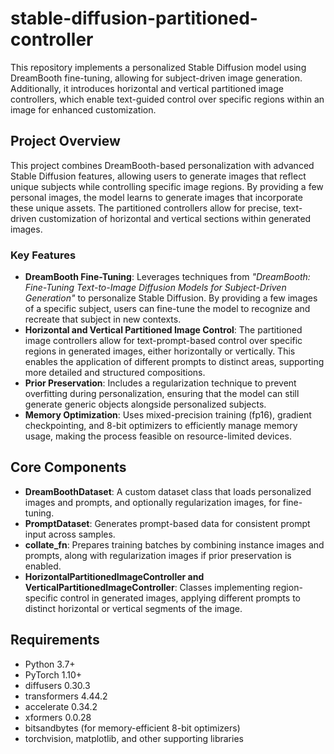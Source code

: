 # stable-diffusion-partitioned-controller

This repository implements a personalized Stable Diffusion model using DreamBooth fine-tuning, allowing for subject-driven image generation. Additionally, it introduces horizontal and vertical partitioned image controllers, which enable text-guided control over specific regions within an image for enhanced customization.

## Project Overview

This project combines DreamBooth-based personalization with advanced Stable Diffusion features, allowing users to generate images that reflect unique subjects while controlling specific image regions. By providing a few personal images, the model learns to generate images that incorporate these unique assets. The partitioned controllers allow for precise, text-driven customization of horizontal and vertical sections within generated images.

### Key Features

- **DreamBooth Fine-Tuning**: Leverages techniques from *"DreamBooth: Fine-Tuning Text-to-Image Diffusion Models for Subject-Driven Generation"* to personalize Stable Diffusion. By providing a few images of a specific subject, users can fine-tune the model to recognize and recreate that subject in new contexts.
- **Horizontal and Vertical Partitioned Image Control**: The partitioned image controllers allow for text-prompt-based control over specific regions in generated images, either horizontally or vertically. This enables the application of different prompts to distinct areas, supporting more detailed and structured compositions.
- **Prior Preservation**: Includes a regularization technique to prevent overfitting during personalization, ensuring that the model can still generate generic objects alongside personalized subjects.
- **Memory Optimization**: Uses mixed-precision training (fp16), gradient checkpointing, and 8-bit optimizers to efficiently manage memory usage, making the process feasible on resource-limited devices.

## Core Components

- **DreamBoothDataset**: A custom dataset class that loads personalized images and prompts, and optionally regularization images, for fine-tuning.
- **PromptDataset**: Generates prompt-based data for consistent prompt input across samples.
- **collate_fn**: Prepares training batches by combining instance images and prompts, along with regularization images if prior preservation is enabled.
- **HorizontalPartitionedImageController and VerticalPartitionedImageController**: Classes implementing region-specific control in generated images, applying different prompts to distinct horizontal or vertical segments of the image.

## Requirements

- Python 3.7+
- PyTorch 1.10+
- diffusers 0.30.3
- transformers 4.44.2
- accelerate 0.34.2
- xformers 0.0.28
- bitsandbytes (for memory-efficient 8-bit optimizers)
- torchvision, matplotlib, and other supporting libraries
